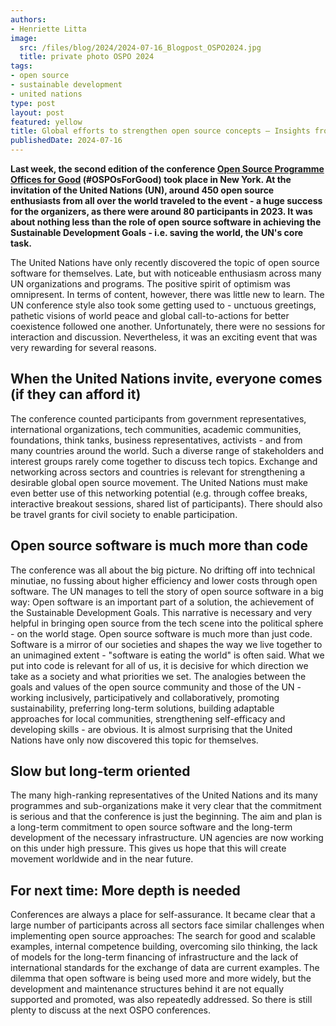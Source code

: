 ```yaml
---
authors:
- Henriette Litta
image:
  src: /files/blog/2024/2024-07-16_Blogpost_OSPO2024.jpg
  title: private photo OSPO 2024
tags:
- open source
- sustainable development
- united nations
type: post
layout: post
featured: yellow
title: Global efforts to strengthen open source concepts – Insights from the OSPO conference at the United Nations
publishedDate: 2024-07-16
---
```


**Last week, the second edition of the conference [Open Source Programme Offices for Good](https://www.un.org/techenvoy/content/ospos-good-2024) (#OSPOsForGood) took place in New York. At the invitation of the United Nations (UN), around 450 open source enthusiasts from all over the world traveled to the event - a huge success for the organizers, as there were around 80 participants in 2023. It was about nothing less than the role of open source software in achieving the Sustainable Development Goals - i.e. saving the world, the UN's core task.**

The United Nations have only recently discovered the topic of open source software for themselves. Late, but with noticeable enthusiasm across many UN organizations and programs. The positive spirit of optimism was omnipresent. In terms of content, however, there was little new to learn. The UN conference style also took some getting used to - unctuous greetings, pathetic visions of world peace and global call-to-actions for better coexistence followed one another. Unfortunately, there were no sessions for interaction and discussion. Nevertheless, it was an exciting event that was very rewarding for several reasons.

## When the United Nations invite, everyone comes (if they can afford it)

The conference counted participants from government representatives, international organizations, tech communities, academic communities, foundations, think tanks, business representatives, activists - and from many countries around the world. Such a diverse range of stakeholders and interest groups rarely come together to discuss tech topics. Exchange and networking across sectors and countries is relevant for strengthening a desirable global open source movement. The United Nations must make even better use of this networking potential (e.g. through coffee breaks, interactive breakout sessions, shared list of participants). There should also be travel grants for civil society to enable participation.

## Open source software is much more than code

The conference was all about the big picture. No drifting off into technical minutiae, no fussing about higher efficiency and lower costs through open software. The UN manages to tell the story of open source software in a big way: Open software is an important part of a solution, the achievement of the Sustainable Development Goals. This narrative is necessary and very helpful in bringing open source from the tech scene into the political sphere - on the world stage. Open source software is much more than just code. Software is a mirror of our societies and shapes the way we live together to an unimagined extent - "software is eating the world" is often said. What we put into code is relevant for all of us, it is decisive for which direction we take as a society and what priorities we set. The analogies between the goals and values of the open source community and those of the UN - working inclusively, participatively and collaboratively, promoting sustainability, preferring long-term solutions, building adaptable approaches for local communities, strengthening self-efficacy and developing skills - are obvious. It is almost surprising that the United Nations have only now discovered this topic for themselves.

## Slow but long-term oriented

The many high-ranking representatives of the United Nations and its many programmes and sub-organizations make it very clear that the commitment is serious and that the conference is just the beginning. The aim and plan is a long-term commitment to open source software and the long-term development of the necessary infrastructure. UN agencies are now working on this under high pressure. This gives us hope that this will create movement worldwide and in the near future.

## For next time: More depth is needed

Conferences are always a place for self-assurance. It became clear that a large number of participants across all sectors face similar challenges when implementing open source approaches: The search for good and scalable examples, internal competence building, overcoming silo thinking, the lack of models for the long-term financing of infrastructure and the lack of international standards for the exchange of data are current examples. The dilemma that open software is being used more and more widely, but the development and maintenance structures behind it are not equally supported and promoted, was also repeatedly addressed. So there is still plenty to discuss at the next OSPO conferences.